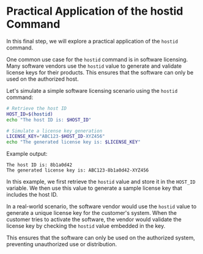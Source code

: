 # Practical Application of the hostid Command

In this final step, we will explore a practical application of the `hostid` command.

One common use case for the `hostid` command is in software licensing. Many software vendors use the `hostid` value to generate and validate license keys for their products. This ensures that the software can only be used on the authorized host.

Let's simulate a simple software licensing scenario using the `hostid` command:

```bash
# Retrieve the host ID
HOST_ID=$(hostid)
echo "The host ID is: $HOST_ID"

# Simulate a license key generation
LICENSE_KEY="ABC123-$HOST_ID-XYZ456"
echo "The generated license key is: $LICENSE_KEY"
```

Example output:

```
The host ID is: 8b1a0d42
The generated license key is: ABC123-8b1a0d42-XYZ456
```

In this example, we first retrieve the `hostid` value and store it in the `HOST_ID` variable. We then use this value to generate a sample license key that includes the host ID.

In a real-world scenario, the software vendor would use the `hostid` value to generate a unique license key for the customer's system. When the customer tries to activate the software, the vendor would validate the license key by checking the `hostid` value embedded in the key.

This ensures that the software can only be used on the authorized system, preventing unauthorized use or distribution.
